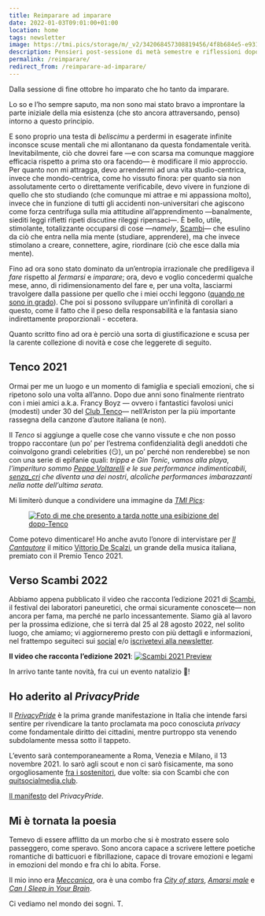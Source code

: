 ```yaml
---
title: Reimparare ad imparare
date: 2022-01-03T09:01:00+01:00
location: home
tags: newsletter
image: https://tmi.pics/storage/m/_v2/342068457308819456/4f8b684e5-e9314a/2GjhlTT1t2k1/sDzlizfWP5KrvOaFrtZtL9dSDalGc3Hhq2ntKQuh.jpg
description: Pensieri post-sessione di metà semestre e riflessioni dopo la Rassegna del Premio Tenco 2022
permalink: /reimparare/
redirect_from: /reimparare-ad-imparare/
---
```

Dalla sessione di fine ottobre ho imparato che ho tanto da imparare.

Lo so e l’ho sempre saputo, ma non sono mai stato bravo a improntare la parte iniziale della mia esistenza (che sto ancora attraversando, penso) intorno a questo principio.

E sono proprio una testa di *beliscimu* a perdermi in esagerate infinite inconsce scuse mentali che mi allontanano da questa fondamentale verità. Inevitabilmente, ciò che dovrei fare —e con scarsa ma comunque maggiore efficacia rispetto a prima sto ora facendo— è modificare il mio approccio. Per quanto non mi attragga, devo arrendermi ad una vita studio-centrica, invece che mondo-centrica, come ho vissuto finora: per quanto sia non assolutamente certo o direttamente verificabile, devo vivere in funzione di quello che sto studiando (che comunque mi attrae e mi appassiona molto), invece che in funzione di tutti gli accidenti non-universitari che agiscono come forza centrifuga sulla mia attitudine all’apprendimento —banalmente, siediti leggi rifletti ripeti discutine rileggi ripensaci—. È bello, utile, stimolante, totalizzante occuparsi di cose —*namely*, [Scambi](https://scambi.org 'Scambi Festival')— che esulino da ciò che entra nella mia mente (studiare, apprendere), ma che invece stimolano a creare, connettere, agire, riordinare (ciò che esce dalla mia mente).

Fino ad ora sono stato dominato da un’entropia irrazionale che prediligeva il *fare* rispetto al *fermarsi* e *imparare*; ora, devo e voglio concedermi qualche mese, anno, di ridimensionamento del fare e, per una volta, lasciarmi travolgere dalla passione per quello che i miei occhi leggono ([quando ne sono in grado](https://tommi.space/non-so-più-leggere 'Non so più leggere - tommi.space')). Che poi si possono sviluppare un’infinità di corollari a questo, come il fatto che il peso della responsabilità e la fantasia siano indirettamente proporzionali - eccetera.

Quanto scritto fino ad ora è perciò una sorta di giustificazione e scusa per la carente collezione di novità e cose che leggerete di seguito.

## Tenco 2021

Ormai per me un luogo e un momento di famiglia e speciali emozioni, che si ripetono solo una volta all’anno. Dopo due anni sono finalmente rientrato con i miei amici a.k.a. Francy Boyz — ovvero i fantastici favolosi unici (modesti) under 30 del [Club Tenco](https://clubtenco.it 'Sito web del Club Tenco')— nell’Ariston per la più importante rassegna della canzone d’autore italiana (e non).

Il *Tenco* si aggiunge a quelle cose che vanno vissute e che non posso troppo raccontare (un po’ per l’estrema confidenzialità degli aneddoti che coinvolgono grandi celebrities (😏), un po’ perché non renderebbe) se non con una serie di epifanie quali: *trippa e Gin Tonic*, <cite>vamos alla playa</cite>, *l’imperituro sommo [Peppe Voltarelli](https://it.wikipedia.org/wiki/Peppe_Voltarelli 'Peppe Voltarelli su Wikipedia') e le sue performance indimenticabili*, *[senza_cri](https://www.instagram.com/senza_cri 'senza_cri su Instagram') che diventa una dei nostri*, *alcoliche performances imbarazzanti nella notte dell’ultima serata*.

Mi limiterò dunque a condividere una immagine da [*TMI Pics*](https://tmi.pics 'TMI Pics'):

<a href='https://tmi.pics/p/tommi/364002011270435929' title='Vedi su TMI Pics'>
	<figure>
		<img src='https://tmi.pics/storage/m/_v2/342068457308819456/4f8b684e5-e9314a/2GjhlTT1t2k1/sDzlizfWP5KrvOaFrtZtL9dSDalGc3Hhq2ntKQuh.jpg' alt='Foto di me che presento a tarda notte una esibizione del dopo-Tenco' class='u-photo'>
	</figure>
</a>

Come potevo dimenticare! Ho anche avuto l’onore di intervistare per [*Il Cantautore*](https://clubtenco.it/il-cantautore '“Il Cantautore„ sul sito del Club Tenco') il mitico [Vittorio De Scalzi](https://it.wikipedia.org/wiki/Vittorio_De_Scalzi 'Vittorio De Scalzi su Wikipedia'), un grande della musica italiana, premiato con il Premio Tenco 2021.

## Verso Scambi 2022

Abbiamo appena pubblicato il video che racconta l’edizione 2021 di [Scambi](https://scambi.org 'Scambi Festival'), il festival dei laboratori paneuretici, che ormai sicuramente conoscete— non ancora per fama, ma perché ne parlo incessantemente. Siamo già al lavoro per la prossima edizione, che si terrà dal 25 al 28 agosto 2022, nel solito luogo, che amiamo; vi aggiorneremo presto con più dettagli e informazioni, nel frattempo seguiteci sui [social](https://instagram.com/scambifestival 'Scambi Festival su Instagram') e/o [iscrivetevi alla newsletter](https://epistulae.scambi.org 'Scambi Epistolari').

**Il video che racconta l’edizione 2021**:
[![Scambi 2021 Preview](https://buttondown.s3.amazonaws.com/images/c91c0d89-e0b7-4096-9673-e5128d68c60c.jpg)](https://www.instagram.com/tv/CWIqT69A4k8)

In arrivo tante tante novità, fra cui un evento natalizio 👀!

## Ho aderito al *PrivacyPride*

Il [*PrivacyPride*](https://privacypride.org 'PrivacyPride') è la prima grande manifestazione in Italia che intende farsi sentire per rivendicare la tanto proclamata ma poco conosciuta *privacy* come fondamentale diritto dei cittadini, mentre purtroppo sta venendo subdolamente messa sotto il tappeto.

L’evento sarà contemporaneamente a Roma, Venezia e Milano, il 13 novembre 2021. Io sarò agli scout e non ci sarò fisicamente, ma sono orgogliosamente [fra i sostenitori](https://privacypride.org/#sostenitori 'Lista dei sostenotori del PrivacyPride'), due volte: sia con Scambi che con [quitsocialmedia.club](https://quitsocialmedia.club/it/home 'Quit Social Media').

[Il manifesto](https://privacypride.org/manifesto 'Manifesto del PrivacyPride') del *PrivacyPride*.

## Mi è tornata la poesia

Temevo di essere afflitto da un morbo che si è mostrato essere solo passeggero, come speravo.
Sono ancora capace a scrivere lettere poetiche romantiche di batticuori e fibrillazione,
capace di trovare emozioni e legami in emozioni del mondo e fra chi lo abita. Forse.

Il mio inno era <cite>[Meccanica](https://youtu.be/93EfFwQ9qzo '“Meccanica„ su youTube')</cite>, ora è una combo fra <cite>[City of stars](https://en.wikipedia.org/wiki/City_of_Stars '“City of Stars„ su Wikipedia')</cite>, <cite>[Amarsi male](https://youtu.be/CAL58RPoeso '“Amarsi male„ official video')</cite> e <cite>[Can I Sleep in Your Brain](https://youtu.be/sFMHcTjGOdI '“Can I Sleep in Your Brain”, by Ezra Furman')</cite>.

Ci vediamo nel mondo dei sogni.
T.
